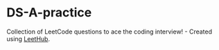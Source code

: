 # DS-A-practice
Collection of LeetCode questions to ace the coding interview! - Created using [LeetHub](https://github.com/QasimWani/LeetHub).
